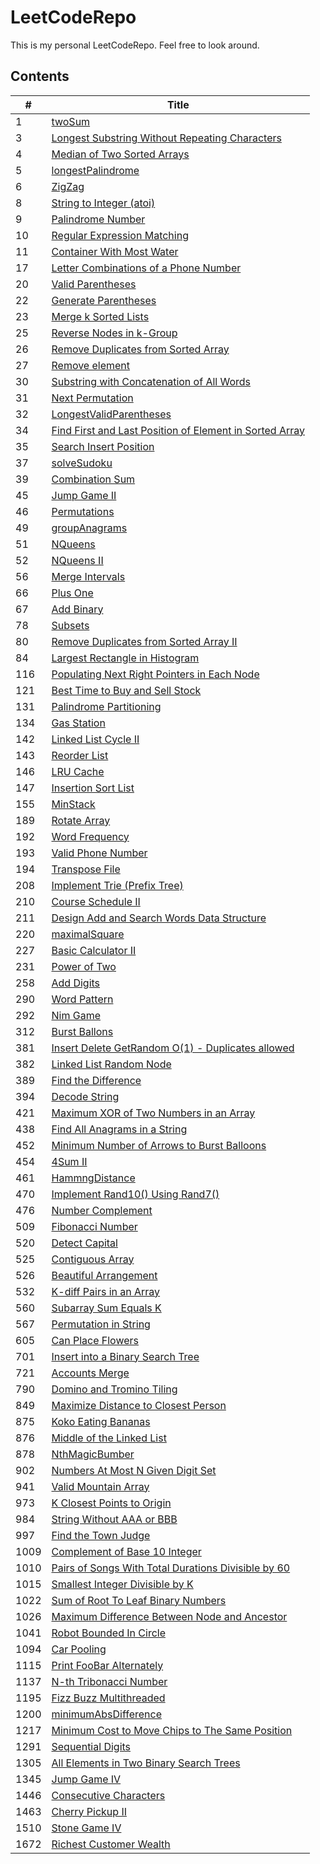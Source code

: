# LeetCodeRepo
This is my personal LeetCodeRepo.
Feel free to look around.


## Contents
|  \#   | Title  |
|  ----  | ----  |
|1|[twoSum](https://github.com/CheckHarry/LeetCodeRepo/tree/main/1.%20twoSum)|
|3|[Longest Substring Without Repeating Characters](https://github.com/CheckHarry/LeetCodeRepo/tree/main/3.%20Longest%20Substring%20Without%20Repeating%20Characters)|
|4|[Median of Two Sorted Arrays](https://github.com/CheckHarry/LeetCodeRepo/tree/main/4.%20Median%20of%20Two%20Sorted%20Arrays)|
|5|[longestPalindrome](https://github.com/CheckHarry/LeetCodeRepo/tree/main/5.%20longestPalindrome)|
|6|[ZigZag](https://github.com/CheckHarry/LeetCodeRepo/tree/main/6.%20ZigZag)|
|8|[ String to Integer (atoi)](https://github.com/CheckHarry/LeetCodeRepo/tree/main/8.%20%20String%20to%20Integer%20(atoi))|
|9|[Palindrome Number](https://github.com/CheckHarry/LeetCodeRepo/tree/main/9.%20Palindrome%20Number)|
|10|[Regular Expression Matching](https://github.com/CheckHarry/LeetCodeRepo/tree/main/10.%20Regular%20Expression%20Matching)|
|11|[Container With Most Water](https://github.com/CheckHarry/LeetCodeRepo/tree/main/11.%20Container%20With%20Most%20Water)|
|17|[Letter Combinations of a Phone Number](https://github.com/CheckHarry/LeetCodeRepo/tree/main/17.%20Letter%20Combinations%20of%20a%20Phone%20Number)|
|20|[Valid Parentheses](https://github.com/CheckHarry/LeetCodeRepo/tree/main/20.%20Valid%20Parentheses)|
|22|[Generate Parentheses](https://github.com/CheckHarry/LeetCodeRepo/tree/main/22.%20Generate%20Parentheses)|
|23|[Merge k Sorted Lists](https://github.com/CheckHarry/LeetCodeRepo/tree/main/23.%20Merge%20k%20Sorted%20Lists)|
|25|[Reverse Nodes in k-Group](https://github.com/CheckHarry/LeetCodeRepo/tree/main/25.%20Reverse%20Nodes%20in%20k-Group)|
|26|[Remove Duplicates from Sorted Array](https://github.com/CheckHarry/LeetCodeRepo/tree/main/26.%20Remove%20Duplicates%20from%20Sorted%20Array)|
|27|[Remove element](https://github.com/CheckHarry/LeetCodeRepo/tree/main/27.%20Remove%20element)|
|30|[Substring with Concatenation of All Words](https://github.com/CheckHarry/LeetCodeRepo/tree/main/30.%20Substring%20with%20Concatenation%20of%20All%20Words)|
|31|[Next Permutation](https://github.com/CheckHarry/LeetCodeRepo/tree/main/31.%20Next%20Permutation)|
|32|[LongestValidParentheses](https://github.com/CheckHarry/LeetCodeRepo/tree/main/32.%20LongestValidParentheses)|
|34|[Find First and Last Position of Element in Sorted Array](https://github.com/CheckHarry/LeetCodeRepo/tree/main/34.%20Find%20First%20and%20Last%20Position%20of%20Element%20in%20Sorted%20Array)|
|35|[Search Insert Position](https://github.com/CheckHarry/LeetCodeRepo/tree/main/35.%20Search%20Insert%20Position)|
|37|[solveSudoku](https://github.com/CheckHarry/LeetCodeRepo/tree/main/37.%20solveSudoku)|
|39|[Combination Sum](https://github.com/CheckHarry/LeetCodeRepo/tree/main/39.%20Combination%20Sum)|
|45|[Jump Game II](https://github.com/CheckHarry/LeetCodeRepo/tree/main/45.%20Jump%20Game%20II)|
|46|[Permutations](https://github.com/CheckHarry/LeetCodeRepo/tree/main/46.%20Permutations)|
|49|[groupAnagrams](https://github.com/CheckHarry/LeetCodeRepo/tree/main/49.%20groupAnagrams)|
|51|[NQueens](https://github.com/CheckHarry/LeetCodeRepo/tree/main/51.%20NQueens)|
|52|[NQueens II](https://github.com/CheckHarry/LeetCodeRepo/tree/main/52.%20NQueens%20II)|
|56|[Merge Intervals](https://github.com/CheckHarry/LeetCodeRepo/tree/main/56.%20Merge%20Intervals)|
|66|[Plus One](https://github.com/CheckHarry/LeetCodeRepo/tree/main/66.%20Plus%20One)|
|67|[Add Binary](https://github.com/CheckHarry/LeetCodeRepo/tree/main/67.%20Add%20Binary)|
|78|[Subsets](https://github.com/CheckHarry/LeetCodeRepo/tree/main/78.%20Subsets)|
|80|[Remove Duplicates from Sorted Array II](https://github.com/CheckHarry/LeetCodeRepo/tree/main/80.%20Remove%20Duplicates%20from%20Sorted%20Array%20II)|
|84|[Largest Rectangle in Histogram](https://github.com/CheckHarry/LeetCodeRepo/tree/main/84.%20Largest%20Rectangle%20in%20Histogram)|
|116|[Populating Next Right Pointers in Each Node](https://github.com/CheckHarry/LeetCodeRepo/tree/main/116.%20Populating%20Next%20Right%20Pointers%20in%20Each%20Node)|
|121|[Best Time to Buy and Sell Stock](https://github.com/CheckHarry/LeetCodeRepo/tree/main/121.%20Best%20Time%20to%20Buy%20and%20Sell%20Stock)|
|131|[Palindrome Partitioning](https://github.com/CheckHarry/LeetCodeRepo/tree/main/131.%20Palindrome%20Partitioning)|
|134|[Gas Station](https://github.com/CheckHarry/LeetCodeRepo/tree/main/134.%20Gas%20Station)|
|142|[Linked List Cycle II](https://github.com/CheckHarry/LeetCodeRepo/tree/main/142.%20Linked%20List%20Cycle%20II)|
|143|[Reorder List](https://github.com/CheckHarry/LeetCodeRepo/tree/main/143.%20Reorder%20List)|
|146|[LRU Cache](https://github.com/CheckHarry/LeetCodeRepo/tree/main/146.%20LRU%20Cache)|
|147|[Insertion Sort List](https://github.com/CheckHarry/LeetCodeRepo/tree/main/147.%20Insertion%20Sort%20List)|
|155|[MinStack](https://github.com/CheckHarry/LeetCodeRepo/tree/main/155.%20MinStack)|
|189|[Rotate Array](https://github.com/CheckHarry/LeetCodeRepo/tree/main/189.%20Rotate%20Array)|
|192|[Word Frequency](https://github.com/CheckHarry/LeetCodeRepo/tree/main/192.%20Word%20Frequency)|
|193|[Valid Phone Number](https://github.com/CheckHarry/LeetCodeRepo/tree/main/193.%20Valid%20Phone%20Number)|
|194|[Transpose File](https://github.com/CheckHarry/LeetCodeRepo/tree/main/194.%20Transpose%20File)|
|208|[Implement Trie (Prefix Tree)](https://github.com/CheckHarry/LeetCodeRepo/tree/main/208.%20Implement%20Trie%20(Prefix%20Tree))|
|210|[Course Schedule II](https://github.com/CheckHarry/LeetCodeRepo/tree/main/210.%20Course%20Schedule%20II)|
|211|[Design Add and Search Words Data Structure](https://github.com/CheckHarry/LeetCodeRepo/tree/main/211.%20Design%20Add%20and%20Search%20Words%20Data%20Structure)|
|220|[maximalSquare](https://github.com/CheckHarry/LeetCodeRepo/tree/main/220.%20maximalSquare)|
|227|[Basic Calculator II](https://github.com/CheckHarry/LeetCodeRepo/tree/main/227.%20Basic%20Calculator%20II)|
|231|[Power of Two](https://github.com/CheckHarry/LeetCodeRepo/tree/main/231.%20Power%20of%20Two)|
|258|[Add Digits](https://github.com/CheckHarry/LeetCodeRepo/tree/main/258.%20Add%20Digits)|
|290|[Word Pattern](https://github.com/CheckHarry/LeetCodeRepo/tree/main/290.%20Word%20Pattern)|
|292|[Nim Game](https://github.com/CheckHarry/LeetCodeRepo/tree/main/292.%20Nim%20Game)|
|312|[Burst Ballons](https://github.com/CheckHarry/LeetCodeRepo/tree/main/312.%20Burst%20Ballons)|
|381|[Insert Delete GetRandom O(1) - Duplicates allowed](https://github.com/CheckHarry/LeetCodeRepo/tree/main/381.%20Insert%20Delete%20GetRandom%20O(1)%20-%20Duplicates%20allowed)|
|382|[Linked List Random Node](https://github.com/CheckHarry/LeetCodeRepo/tree/main/382.%20Linked%20List%20Random%20Node)|
|389|[Find the Difference](https://github.com/CheckHarry/LeetCodeRepo/tree/main/389.%20Find%20the%20Difference)|
|394|[Decode String](https://github.com/CheckHarry/LeetCodeRepo/tree/main/394.%20Decode%20String)|
|421|[Maximum XOR of Two Numbers in an Array](https://github.com/CheckHarry/LeetCodeRepo/tree/main/421.%20Maximum%20XOR%20of%20Two%20Numbers%20in%20an%20Array)|
|438|[Find All Anagrams in a String](https://github.com/CheckHarry/LeetCodeRepo/tree/main/438.%20Find%20All%20Anagrams%20in%20a%20String)|
|452|[Minimum Number of Arrows to Burst Balloons](https://github.com/CheckHarry/LeetCodeRepo/tree/main/452.%20Minimum%20Number%20of%20Arrows%20to%20Burst%20Balloons)|
|454|[4Sum II](https://github.com/CheckHarry/LeetCodeRepo/tree/main/454.%204Sum%20II)|
|461|[HammngDistance](https://github.com/CheckHarry/LeetCodeRepo/tree/main/461.%20HammngDistance)|
|470|[Implement Rand10() Using Rand7()](https://github.com/CheckHarry/LeetCodeRepo/tree/main/470.%20Implement%20Rand10()%20Using%20Rand7())|
|476|[Number Complement](https://github.com/CheckHarry/LeetCodeRepo/tree/main/476.%20Number%20Complement)|
|509|[Fibonacci Number](https://github.com/CheckHarry/LeetCodeRepo/tree/main/509.%20Fibonacci%20Number)|
|520|[Detect Capital](https://github.com/CheckHarry/LeetCodeRepo/tree/main/520.%20Detect%20Capital)|
|525|[Contiguous Array](https://github.com/CheckHarry/LeetCodeRepo/tree/main/525.%20Contiguous%20Array)|
|526|[Beautiful Arrangement](https://github.com/CheckHarry/LeetCodeRepo/tree/main/526.%20Beautiful%20Arrangement)|
|532|[K-diff Pairs in an Array](https://github.com/CheckHarry/LeetCodeRepo/tree/main/532.%20K-diff%20Pairs%20in%20an%20Array)|
|560|[Subarray Sum Equals K](https://github.com/CheckHarry/LeetCodeRepo/tree/main/560.%20Subarray%20Sum%20Equals%20K)|
|567|[Permutation in String](https://github.com/CheckHarry/LeetCodeRepo/tree/main/567.%20Permutation%20in%20String)|
|605|[Can Place Flowers](https://github.com/CheckHarry/LeetCodeRepo/tree/main/605.%20Can%20Place%20Flowers)|
|701|[Insert into a Binary Search Tree](https://github.com/CheckHarry/LeetCodeRepo/tree/main/701.%20Insert%20into%20a%20Binary%20Search%20Tree)|
|721|[Accounts Merge](https://github.com/CheckHarry/LeetCodeRepo/tree/main/721.%20Accounts%20Merge)|
|790|[Domino and Tromino Tiling](https://github.com/CheckHarry/LeetCodeRepo/tree/main/790.%20Domino%20and%20Tromino%20Tiling)|
|849|[Maximize Distance to Closest Person](https://github.com/CheckHarry/LeetCodeRepo/tree/main/849.%20Maximize%20Distance%20to%20Closest%20Person)|
|875|[Koko Eating Bananas](https://github.com/CheckHarry/LeetCodeRepo/tree/main/875.%20Koko%20Eating%20Bananas)|
|876|[Middle of the Linked List](https://github.com/CheckHarry/LeetCodeRepo/tree/main/876.%20Middle%20of%20the%20Linked%20List)|
|878|[NthMagicBumber](https://github.com/CheckHarry/LeetCodeRepo/tree/main/878.%20NthMagicBumber)|
|902|[Numbers At Most N Given Digit Set](https://github.com/CheckHarry/LeetCodeRepo/tree/main/902.%20Numbers%20At%20Most%20N%20Given%20Digit%20Set)|
|941|[Valid Mountain Array](https://github.com/CheckHarry/LeetCodeRepo/tree/main/941.%20Valid%20Mountain%20Array)|
|973|[K Closest Points to Origin](https://github.com/CheckHarry/LeetCodeRepo/tree/main/973.%20K%20Closest%20Points%20to%20Origin)|
|984|[String Without AAA or BBB](https://github.com/CheckHarry/LeetCodeRepo/tree/main/984.%20String%20Without%20AAA%20or%20BBB)|
|997|[Find the Town Judge](https://github.com/CheckHarry/LeetCodeRepo/tree/main/997.%20Find%20the%20Town%20Judge)|
|1009|[Complement of Base 10 Integer](https://github.com/CheckHarry/LeetCodeRepo/tree/main/1009.%20Complement%20of%20Base%2010%20Integer)|
|1010|[Pairs of Songs With Total Durations Divisible by 60](https://github.com/CheckHarry/LeetCodeRepo/tree/main/1010.%20Pairs%20of%20Songs%20With%20Total%20Durations%20Divisible%20by%2060)|
|1015|[Smallest Integer Divisible by K](https://github.com/CheckHarry/LeetCodeRepo/tree/main/1015.%20Smallest%20Integer%20Divisible%20by%20K)|
|1022|[Sum of Root To Leaf Binary Numbers](https://github.com/CheckHarry/LeetCodeRepo/tree/main/1022.%20Sum%20of%20Root%20To%20Leaf%20Binary%20Numbers)|
|1026|[Maximum Difference Between Node and Ancestor](https://github.com/CheckHarry/LeetCodeRepo/tree/main/1026.%20Maximum%20Difference%20Between%20Node%20and%20Ancestor)|
|1041|[Robot Bounded In Circle](https://github.com/CheckHarry/LeetCodeRepo/tree/main/1041.%20Robot%20Bounded%20In%20Circle)|
|1094|[Car Pooling](https://github.com/CheckHarry/LeetCodeRepo/tree/main/1094.%20Car%20Pooling)|
|1115|[Print FooBar Alternately](https://github.com/CheckHarry/LeetCodeRepo/tree/main/1115.%20Print%20FooBar%20Alternately)|
|1137|[N-th Tribonacci Number](https://github.com/CheckHarry/LeetCodeRepo/tree/main/1137.%20N-th%20Tribonacci%20Number)|
|1195|[Fizz Buzz Multithreaded](https://github.com/CheckHarry/LeetCodeRepo/tree/main/1195.%20Fizz%20Buzz%20Multithreaded)|
|1200|[minimumAbsDifference](https://github.com/CheckHarry/LeetCodeRepo/tree/main/1200.%20minimumAbsDifference)|
|1217|[Minimum Cost to Move Chips to The Same Position](https://github.com/CheckHarry/LeetCodeRepo/tree/main/1217.%20Minimum%20Cost%20to%20Move%20Chips%20to%20The%20Same%20Position)|
|1291|[Sequential Digits](https://github.com/CheckHarry/LeetCodeRepo/tree/main/1291.%20Sequential%20Digits)|
|1305|[All Elements in Two Binary Search Trees](https://github.com/CheckHarry/LeetCodeRepo/tree/main/1305.%20All%20Elements%20in%20Two%20Binary%20Search%20Trees)|
|1345|[Jump Game IV](https://github.com/CheckHarry/LeetCodeRepo/tree/main/1345.%20Jump%20Game%20IV)|
|1446|[Consecutive Characters](https://github.com/CheckHarry/LeetCodeRepo/tree/main/1446.%20Consecutive%20Characters)|
|1463|[Cherry Pickup II](https://github.com/CheckHarry/LeetCodeRepo/tree/main/1463.%20Cherry%20Pickup%20II)|
|1510|[Stone Game IV](https://github.com/CheckHarry/LeetCodeRepo/tree/main/1510.%20Stone%20Game%20IV)|
|1672|[Richest Customer Wealth](https://github.com/CheckHarry/LeetCodeRepo/tree/main/1672.%20Richest%20Customer%20Wealth)|
